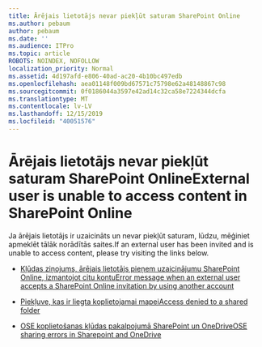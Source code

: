 ```yaml
---
title: Ārējais lietotājs nevar piekļūt saturam SharePoint Online
ms.author: pebaum
author: pebaum
ms.date: ''
ms.audience: ITPro
ms.topic: article
ROBOTS: NOINDEX, NOFOLLOW
localization_priority: Normal
ms.assetid: 4d197afd-e806-40ad-ac20-4b10bc497edb
ms.openlocfilehash: aea01148f009bd67571c75798e62a48148867c98
ms.sourcegitcommit: 0f0186044a3597e42ad14c32ca58e7224344dcfa
ms.translationtype: MT
ms.contentlocale: lv-LV
ms.lasthandoff: 12/15/2019
ms.locfileid: "40051576"
---
```

# <a name="external-user-is-unable-to-access-content-in-sharepoint-online"></a><span data-ttu-id="32a93-102">Ārējais lietotājs nevar piekļūt saturam SharePoint Online</span><span class="sxs-lookup"><span data-stu-id="32a93-102">External user is unable to access content in SharePoint Online</span></span>

<span data-ttu-id="32a93-103">Ja ārējais lietotājs ir uzaicināts un nevar piekļūt saturam, lūdzu, mēģiniet apmeklēt tālāk norādītās saites.</span><span class="sxs-lookup"><span data-stu-id="32a93-103">If an external user has been invited and is unable to access content, please try visiting the links below.</span></span>

- [<span data-ttu-id="32a93-104">Kļūdas ziņojums, ārējais lietotājs pieņem uzaicinājumu SharePoint Online, izmantojot citu kontu</span><span class="sxs-lookup"><span data-stu-id="32a93-104">Error message when an external user accepts a SharePoint Online invitation by using another account</span></span>](https://docs.microsoft.com/sharepoint/support/sharing-and-permissions/error-when-external-user-accepts-an-invitation-by-using-another-account)

- [<span data-ttu-id="32a93-105">Piekļuve, kas ir liegta koplietojamai mapei</span><span class="sxs-lookup"><span data-stu-id="32a93-105">Access denied to a shared folder</span></span>](https://docs.microsoft.com/sharepoint/support/sharing-and-permissions/cannot-access-shared-folder)

- [<span data-ttu-id="32a93-106">OSE koplietošanas kļūdas pakalpojumā SharePoint un OneDrive</span><span class="sxs-lookup"><span data-stu-id="32a93-106">OSE sharing errors in Sharepoint and OneDrive</span></span>](https://docs.microsoft.com/sharepoint/sharepoint-onedrive-error-message)

